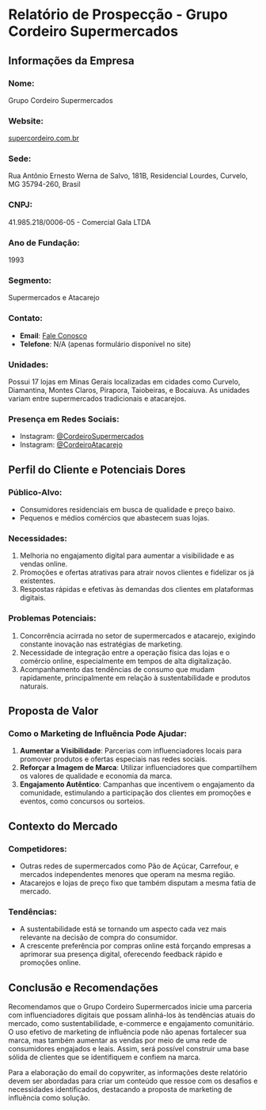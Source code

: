 # Relatório de Prospecção - Grupo Cordeiro Supermercados

## Informações da Empresa

### Nome: 
Grupo Cordeiro Supermercados

### Website: 
[supercordeiro.com.br](http://www.supercordeiro.com.br)

### Sede:
Rua Antônio Ernesto Werna de Salvo, 181B, Residencial Lourdes, Curvelo, MG 35794-260, Brasil

### CNPJ: 
41.985.218/0006-05 - Comercial Gala LTDA

### Ano de Fundação:
1993

### Segmento:
Supermercados e Atacarejo

### Contato:
- **Email**: [Fale Conosco](https://www.supercordeiro.com.br/sustentabilidade/fale-conosco)
- **Telefone**: N/A (apenas formulário disponível no site)

### Unidades:
Possui 17 lojas em Minas Gerais localizadas em cidades como Curvelo, Diamantina, Montes Claros, Pirapora, Taiobeiras, e Bocaiuva. As unidades variam entre supermercados tradicionais e atacarejos.

### Presença em Redes Sociais:
- Instagram: [@CordeiroSupermercados](https://www.instagram.com/cordeirosupermercados)
- Instagram: [@CordeiroAtacarejo](https://www.instagram.com/cordeiroatacarejo)

## Perfil do Cliente e Potenciais Dores

### Público-Alvo:
- Consumidores residenciais em busca de qualidade e preço baixo.
- Pequenos e médios comércios que abastecem suas lojas.

### Necessidades:
1. Melhoria no engajamento digital para aumentar a visibilidade e as vendas online.
2. Promoções e ofertas atrativas para atrair novos clientes e fidelizar os já existentes.
3. Respostas rápidas e efetivas às demandas dos clientes em plataformas digitais.

### Problemas Potenciais:
1. Concorrência acirrada no setor de supermercados e atacarejo, exigindo constante inovação nas estratégias de marketing.
2. Necessidade de integração entre a operação física das lojas e o comércio online, especialmente em tempos de alta digitalização.
3. Acompanhamento das tendências de consumo que mudam rapidamente, principalmente em relação à sustentabilidade e produtos naturais.

## Proposta de Valor

### Como o Marketing de Influência Pode Ajudar:
1. **Aumentar a Visibilidade**: Parcerias com influenciadores locais para promover produtos e ofertas especiais nas redes sociais.
2. **Reforçar a Imagem de Marca**: Utilizar influenciadores que compartilhem os valores de qualidade e economia da marca.
3. **Engajamento Autêntico**: Campanhas que incentivem o engajamento da comunidade, estimulando a participação dos clientes em promoções e eventos, como concursos ou sorteios.

## Contexto do Mercado

### Competidores:
- Outras redes de supermercados como Pão de Açúcar, Carrefour, e mercados independentes menores que operam na mesma região.
- Atacarejos e lojas de preço fixo que também disputam a mesma fatia de mercado.

### Tendências:
- A sustentabilidade está se tornando um aspecto cada vez mais relevante na decisão de compra do consumidor.
- A crescente preferência por compras online está forçando empresas a aprimorar sua presença digital, oferecendo feedback rápido e promoções online.

## Conclusão e Recomendações

Recomendamos que o Grupo Cordeiro Supermercados inicie uma parceria com influenciadores digitais que possam alinhá-los às tendências atuais do mercado, como sustentabilidade, e-commerce e engajamento comunitário. O uso efetivo de marketing de influência pode não apenas fortalecer sua marca, mas também aumentar as vendas por meio de uma rede de consumidores engajados e leais. Assim, será possível construir uma base sólida de clientes que se identifiquem e confiem na marca. 

Para a elaboração do email do copywriter, as informações deste relatório devem ser abordadas para criar um conteúdo que ressoe com os desafios e necessidades identificados, destacando a proposta de marketing de influência como solução.